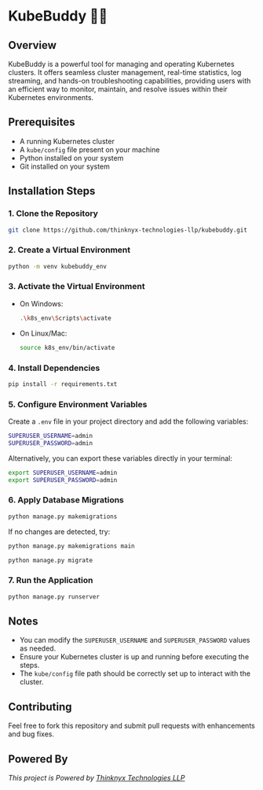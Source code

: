 # KubeBuddy 🤘🏻

## Overview

KubeBuddy is a powerful tool for managing and operating Kubernetes clusters. It offers seamless cluster management, real-time statistics, log streaming, and hands-on troubleshooting capabilities, providing users with an efficient way to monitor, maintain, and resolve issues within their Kubernetes environments.

## Prerequisites

- A running Kubernetes cluster
- A `kube/config` file present on your machine
- Python installed on your system
- Git installed on your system

## Installation Steps

### 1. Clone the Repository

```sh
git clone https://github.com/thinknyx-technologies-llp/kubebuddy.git
```

### 2. Create a Virtual Environment

```sh
python -m venv kubebuddy_env
```

### 3. Activate the Virtual Environment

- On Windows:
  ```sh
  .\k8s_env\Scripts\activate
  ```
- On Linux/Mac:
  ```sh
  source k8s_env/bin/activate
  ```

### 4. Install Dependencies

```sh
pip install -r requirements.txt
```

### 5. Configure Environment Variables

Create a `.env` file in your project directory and add the following variables:

```sh
SUPERUSER_USERNAME=admin
SUPERUSER_PASSWORD=admin
```

Alternatively, you can export these variables directly in your terminal:

```sh
export SUPERUSER_USERNAME=admin
export SUPERUSER_PASSWORD=admin
```

### 6. Apply Database Migrations

```sh
python manage.py makemigrations
```

If no changes are detected, try:

```sh
python manage.py makemigrations main
```

```sh
python manage.py migrate
```

### 7. Run the Application

```sh
python manage.py runserver
```

## Notes

- You can modify the `SUPERUSER_USERNAME` and `SUPERUSER_PASSWORD` values as needed.
- Ensure your Kubernetes cluster is up and running before executing the steps.
- The `kube/config` file path should be correctly set up to interact with the cluster.

## Contributing

Feel free to fork this repository and submit pull requests with enhancements and bug fixes.

## Powered By

*This project is Powered by [Thinknyx Technologies LLP](www.thinknyx.com)*
